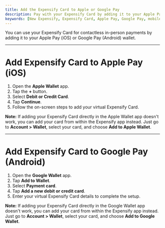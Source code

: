 ```yaml
---
title: Add the Expensify Card to Apple or Google Pay
description: Pay with your Expensify Card by adding it to your Apple Pay or Google Pay wallet for easy contactless payments.
keywords: [New Expensify, Expensify Card, Apple Pay, Google Pay, mobile wallet, contactless payments, virtual card]
---
```



You can use your Expensify Card for contactless in-person payments by adding it to your Apple Pay (iOS) or Google Pay (Android) wallet.

---

# Add Expensify Card to Apple Pay (iOS)

1. Open the **Apple Wallet** app.
2. Tap the **+** button.
3. Select **Debit or Credit Card**.
4. Tap **Continue**.
5. Follow the on-screen steps to add your virtual Expensify Card.

**Note:** If adding your Expensify Card directly in the Apple Wallet app doesn't work, you can add your card from within the Expensify app instead. Just go to **Account > Wallet**, select your card, and choose **Add to Apple Wallet**.

---

# Add Expensify Card to Google Pay (Android)

1. Open the **Google Wallet** app.
2. Tap **Add to Wallet**.
3. Select **Payment card**.
4. Tap **Add a new debit or credit card**.
5. Enter your virtual Expensify Card details to complete the setup.

**Note:** If adding your Expensify Card directly in the Google Wallet app doesn't work, you can add your card from within the Expensify app instead. Just go to **Account > Wallet**, select your card, and choose **Add to Google Wallet**.
